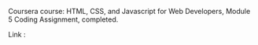 Coursera course: HTML, CSS, and Javascript for Web Developers, Module 5 Coding Assignment, completed.

Link : 
